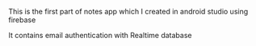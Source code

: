 This is the first part of  notes app which  I created in android studio using firebase

It contains email authentication with Realtime database
